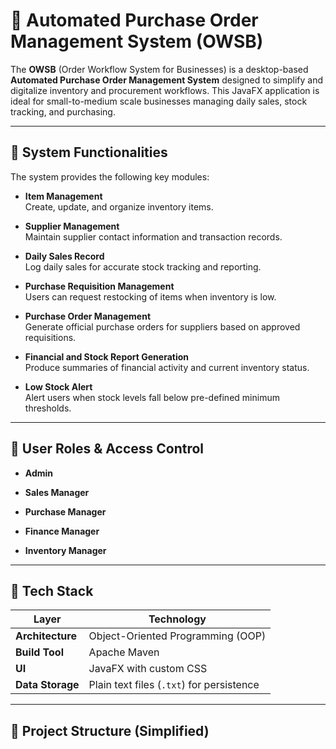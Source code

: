 # 🛒 Automated Purchase Order Management System (OWSB)

The **OWSB** (Order Workflow System for Businesses) is a desktop-based **Automated Purchase Order Management System** designed to simplify and digitalize inventory and procurement workflows. This JavaFX application is ideal for small-to-medium scale businesses managing daily sales, stock tracking, and purchasing.

---

## 🔧 System Functionalities

The system provides the following key modules:

- **Item Management**  
  Create, update, and organize inventory items.

- **Supplier Management**  
  Maintain supplier contact information and transaction records.

- **Daily Sales Record**  
  Log daily sales for accurate stock tracking and reporting.

- **Purchase Requisition Management**  
  Users can request restocking of items when inventory is low.

- **Purchase Order Management**  
  Generate official purchase orders for suppliers based on approved requisitions.

- **Financial and Stock Report Generation**  
  Produce summaries of financial activity and current inventory status.

- **Low Stock Alert**  
  Alert users when stock levels fall below pre-defined minimum thresholds.

---

## 👥 User Roles & Access Control

- **Admin**

- **Sales Manager**
  
- **Purchase Manager**
  
- **Finance Manager**
  
- **Inventory Manager**
  
---

## 🧰 Tech Stack

| Layer            | Technology                                |
|------------------|-------------------------------------------|
| **Architecture** | Object-Oriented Programming (OOP)         |
| **Build Tool**   | Apache Maven                              |
| **UI**           | JavaFX with custom CSS                    |
| **Data Storage** | Plain text files (`.txt`) for persistence |

---

## 📁 Project Structure (Simplified)
